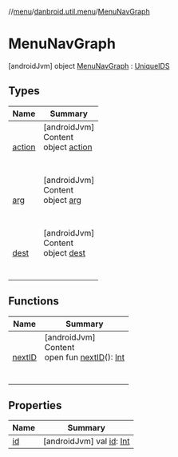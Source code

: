 //[menu](../../../index.md)/[danbroid.util.menu](../index.md)/[MenuNavGraph](index.md)



# MenuNavGraph  
 [androidJvm] object [MenuNavGraph](index.md) : [UniqueIDS](../../../../misc/misc/danbroid.util.misc/-unique-i-d-s/index.md)   


## Types  
  
|  Name |  Summary | 
|---|---|
| <a name="danbroid.util.menu/MenuNavGraph.action///PointingToDeclaration/"></a>[action](action/index.md)| <a name="danbroid.util.menu/MenuNavGraph.action///PointingToDeclaration/"></a>[androidJvm]  <br>Content  <br>object [action](action/index.md)  <br><br><br>|
| <a name="danbroid.util.menu/MenuNavGraph.arg///PointingToDeclaration/"></a>[arg](arg/index.md)| <a name="danbroid.util.menu/MenuNavGraph.arg///PointingToDeclaration/"></a>[androidJvm]  <br>Content  <br>object [arg](arg/index.md)  <br><br><br>|
| <a name="danbroid.util.menu/MenuNavGraph.dest///PointingToDeclaration/"></a>[dest](dest/index.md)| <a name="danbroid.util.menu/MenuNavGraph.dest///PointingToDeclaration/"></a>[androidJvm]  <br>Content  <br>object [dest](dest/index.md)  <br><br><br>|


## Functions  
  
|  Name |  Summary | 
|---|---|
| <a name="danbroid.util.misc/UniqueIDS/nextID/#/PointingToDeclaration/"></a>[nextID](index.md#%5Bdanbroid.util.misc%2FUniqueIDS%2FnextID%2F%23%2FPointingToDeclaration%2F%5D%2FFunctions%2F842338024)| <a name="danbroid.util.misc/UniqueIDS/nextID/#/PointingToDeclaration/"></a>[androidJvm]  <br>Content  <br>open fun [nextID](index.md#%5Bdanbroid.util.misc%2FUniqueIDS%2FnextID%2F%23%2FPointingToDeclaration%2F%5D%2FFunctions%2F842338024)(): [Int](https://kotlinlang.org/api/latest/jvm/stdlib/kotlin/-int/index.html)  <br><br><br>|


## Properties  
  
|  Name |  Summary | 
|---|---|
| <a name="danbroid.util.menu/MenuNavGraph/id/#/PointingToDeclaration/"></a>[id](id.md)| <a name="danbroid.util.menu/MenuNavGraph/id/#/PointingToDeclaration/"></a> [androidJvm] val [id](id.md): [Int](https://kotlinlang.org/api/latest/jvm/stdlib/kotlin/-int/index.html)   <br>|

